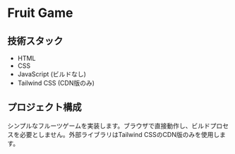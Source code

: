 # Fruit Game

## 技術スタック

- HTML
- CSS
- JavaScript (ビルドなし)
- Tailwind CSS (CDN版のみ)

## プロジェクト構成

シンプルなフルーツゲームを実装します。ブラウザで直接動作し、ビルドプロセスを必要としません。外部ライブラリはTailwind CSSのCDN版のみを使用します。

